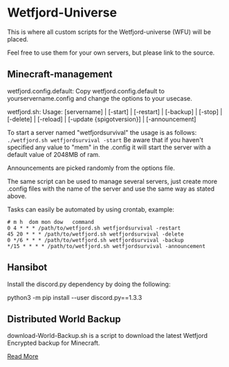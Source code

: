 # Wetfjord-Universe

This is where all custom scripts for the Wetfjord-universe (WFU) will be placed.

Feel free to use them for your own servers, but please link to the source.

## Minecraft-management

wetfjord.config.default: 
Copy wetfjord.config.default to yourservername.config and change the options to your usecase.

wetfjord.sh: 
Usage: [servername] | [-start] | [-restart] | [-backup] | [-stop] | [-delete] |  [-reload] | [-update {spigotversion}] | [-announcement]

To start a server named "wetfjordsurvival" the usage is as follows:
`./wetfjord.sh wetfjordsurvival -start`
Be aware that if you haven't specified any value to "mem" in the .config it will start the server with a default value of 2048MB of ram.

Announcements are picked randomly from the options file.

The same script can be used to manage several servers, just create more .config files with the name of the server and use the same way as stated above.

Tasks can easily be automated by using crontab, example:

```
# m h  dom mon dow   command
0 4 * * * /path/to/wetfjord.sh wetfjordsurvival -restart
45 20 * * * /path/to/wetfjord.sh wetfjordsurvival -delete
0 */6 * * * /path/to/wetfjord.sh wetfjordsurvival -backup
*/15 * * * * /path/to/wetfjord.sh wetfjordsurvival -announcement
```

## Hansibot

Install the discord.py dependency by doing the following:

python3 -m pip install --user discord.py==1.3.3


## Distributed World Backup
download-World-Backup.sh is a script to download the latest Wetfjord Encrypted backup for Minecraft.

[Read More](Distributed-World-Backup/README.md)
